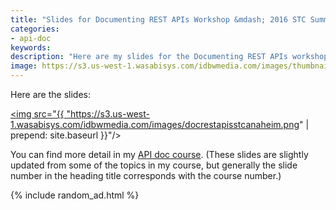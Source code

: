 ```yaml
---
title: "Slides for Documenting REST APIs Workshop &mdash; 2016 STC Summit Anaheim, Calif."
categories:
- api-doc
keywords:
description: "Here are my slides for the Documenting REST APIs workshop I'm giving at the 2016 STC Summit in Anaheim, California. The workshop lasts 3.5 hours. These slides cover a host of topics, including how to use APIs, how to document APIs, how to publish APIs, and more. There are lots of hands-on activities throughout. Some of the activities involve using the command line, the Chrome JavaScript Console, Postman, Git, reading JSON, and more."
image: https://s3.us-west-1.wasabisys.com/idbwmedia.com/images/thumbnails/anaheimstcslidesapithumb.png
---
```


Here are the slides:

<a href="https://idratherbewriting.com/files/apiworkshopslidesstc/" target="\_blank"><img src="{{ "https://s3.us-west-1.wasabisys.com/idbwmedia.com/images/docrestapisstcanaheim.png" | prepend: site.baseurl }}"/></a>

You can find more detail in my [API doc course](https://idratherbewriting.com/learnapidoc/). (These slides are slightly updated from some of the topics in my course, but generally the slide number in the heading title corresponds with the course number.)

{% include random_ad.html %}
